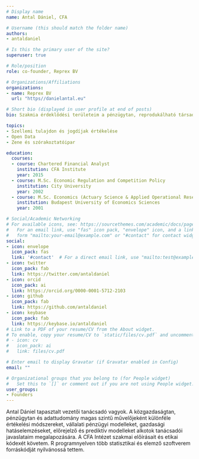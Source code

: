 ```yaml
---
# Display name
name: Antal Dániel, CFA

# Username (this should match the folder name)
authors:
- antaldaniel

# Is this the primary user of the site?
superuser: true

# Role/position
role: co-founder, Reprex BV

# Organizations/Affiliations
organizations:
- name: Reprex BV
  url: "https//danielantal.eu"

# Short bio (displayed in user profile at end of posts)
bio: Szakmia érdeklődési területeim a pénzügytan, reprodukálható társadalomtudományi kutatások, programozás R nyelven.

topics:
- Szellemi tulajdon és jogdíjak értékelése
- Open Data
- Zene és szórakoztatóipar

education:
  courses:
  - course: Chartered Financial Analyst
    institution: CFA Institute
    year: 2015
  - course: M.Sc. Economic Regulation and Competition Policy
    institution: City University
    year: 2002
  - course: M.Sc. Economics (Actuary Science & Applied Operational Research)
    institution: Budapest University of Economics Sciences
    year: 2001  

# Social/Academic Networking
# For available icons, see: https://sourcethemes.com/academic/docs/page-builder/#icons
#   For an email link, use "fas" icon pack, "envelope" icon, and a link in the
#   form "mailto:your-email@example.com" or "#contact" for contact widget.
social:
- icon: envelope
  icon_pack: fas
  link: '#contact'  # For a direct email link, use "mailto:test@example.org".
- icon: twitter
  icon_pack: fab
  link: https://twitter.com/antaldaniel
- icon: orcid
  icon_pack: ai
  link: https://orcid.org/0000-0001-5712-2103
- icon: github
  icon_pack: fab
  link: https://github.com/antaldaniel
- icon: keybase
  icon_pack: fab
  link: https://keybase.io/antaldaniel
# Link to a PDF of your resume/CV from the About widget.
# To enable, copy your resume/CV to `static/files/cv.pdf` and uncomment the lines below.
# - icon: cv
#   icon_pack: ai
#   link: files/cv.pdf

# Enter email to display Gravatar (if Gravatar enabled in Config)
email: ""

# Organizational groups that you belong to (for People widget)
#   Set this to `[]` or comment out if you are not using People widget.
user_groups:
- Founders
---
```


Antal Dániel tapasztalt vezetői tanácsadó vagyok.  A közgazdaságtan, pénzügytan és adattudomány magas szintű művelőjeként különféle értékelési módszereket, vállalati pénzügyi modelleket, gazdasági hatáselemzéseket, előrejelző és prediktív modelleket alkotok tanácsadói javaslataim megalapozására. A CFA Intézet szakmai előírásait és etikai kódexét követem. R programnyelven több statisztikai és elemző szoftverem forráskódját nyilvánossá tettem.
